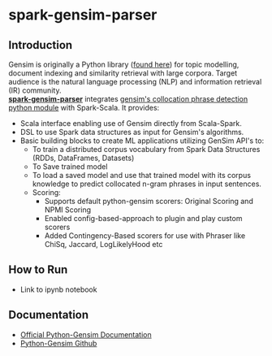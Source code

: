 # spark-gensim-parser

## Introduction
Gensim is originally a Python library ([found here](https://github.com/RaRe-Technologies/gensim)) for topic modelling, document indexing and similarity retrieval with large corpora. Target audience is the natural language processing (NLP) and information retrieval (IR) community.
<br/>
[**spark-gensim-parser**](https://github.com/spoddutur/spark-gensim-parser) integrates [gensim's collocation phrase detection python module](https://github.com/RaRe-Technologies/gensim/blob/develop/gensim/models/phrases.py) with Spark-Scala. It provides:
- Scala interface enabling use of Gensim directly from Scala-Spark.
- DSL to use Spark data structures as input for Gensim's algorithms.
- Basic building blocks to create ML applications utilizing GenSim API's to:
  - To train a distributed corpus vocabulary from Spark Data Structures (RDDs, DataFrames, Datasets)
  - To Save trained model
  - To load a saved model and use that trained model with its corpus knowledge to predict collocated n-gram phrases in input sentences.
  - Scoring:
    - Supports default python-gensim scorers: Original Scoring and NPMI Scoring
    - Enabled config-based-approach to plugin and play custom scorers
    - Added Contingency-Based scorers for use with Phraser like ChiSq, Jaccard, LogLikelyHood etc

## How to Run
- Link to ipynb notebook

## Documentation
- [Official Python-Gensim Documentation](https://radimrehurek.com/gensim/models/phrases.html)
- [Python-Gensim Github](https://github.com/RaRe-Technologies/gensim)

